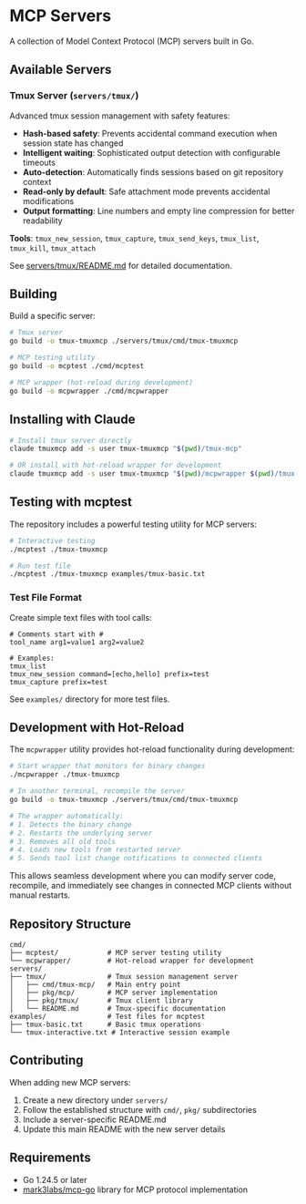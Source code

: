 # MCP Servers

A collection of Model Context Protocol (MCP) servers built in Go.

## Available Servers

### Tmux Server (`servers/tmux/`)

Advanced tmux session management with safety features:

- **Hash-based safety**: Prevents accidental command execution when session state has changed
- **Intelligent waiting**: Sophisticated output detection with configurable timeouts  
- **Auto-detection**: Automatically finds sessions based on git repository context
- **Read-only by default**: Safe attachment mode prevents accidental modifications
- **Output formatting**: Line numbers and empty line compression for better readability

**Tools**: `tmux_new_session`, `tmux_capture`, `tmux_send_keys`, `tmux_list`, `tmux_kill`, `tmux_attach`

See [servers/tmux/README.md](servers/tmux/README.md) for detailed documentation.

## Building

Build a specific server:

```bash
# Tmux server
go build -o tmux-tmuxmcp ./servers/tmux/cmd/tmux-tmuxmcp

# MCP testing utility
go build -o mcptest ./cmd/mcptest

# MCP wrapper (hot-reload during development)
go build -o mcpwrapper ./cmd/mcpwrapper
```

## Installing with Claude

```bash
# Install tmux server directly
claude tmuxmcp add -s user tmux-tmuxmcp "$(pwd)/tmux-mcp"

# OR install with hot-reload wrapper for development
claude tmuxmcp add -s user tmux-tmuxmcp "$(pwd)/mcpwrapper $(pwd)/tmux-mcp"
```

## Testing with mcptest

The repository includes a powerful testing utility for MCP servers:

```bash
# Interactive testing
./mcptest ./tmux-tmuxmcp

# Run test file
./mcptest ./tmux-tmuxmcp examples/tmux-basic.txt
```

### Test File Format

Create simple text files with tool calls:

```
# Comments start with #
tool_name arg1=value1 arg2=value2

# Examples:
tmux_list
tmux_new_session command=[echo,hello] prefix=test
tmux_capture prefix=test
```

See `examples/` directory for more test files.

## Development with Hot-Reload

The `mcpwrapper` utility provides hot-reload functionality during development:

```bash
# Start wrapper that monitors for binary changes
./mcpwrapper ./tmux-tmuxmcp

# In another terminal, recompile the server
go build -o tmux-tmuxmcp ./servers/tmux/cmd/tmux-tmuxmcp

# The wrapper automatically:
# 1. Detects the binary change
# 2. Restarts the underlying server
# 3. Removes all old tools
# 4. Loads new tools from restarted server
# 5. Sends tool list change notifications to connected clients
```

This allows seamless development where you can modify server code, recompile, and immediately see changes in connected MCP clients without manual restarts.

## Repository Structure

```
cmd/
├── mcptest/            # MCP server testing utility
└── mcpwrapper/         # Hot-reload wrapper for development
servers/
├── tmux/               # Tmux session management server
│   ├── cmd/tmux-mcp/   # Main entry point
│   ├── pkg/mcp/        # MCP server implementation
│   ├── pkg/tmux/       # Tmux client library
│   └── README.md       # Tmux-specific documentation
examples/               # Test files for mcptest
├── tmux-basic.txt      # Basic tmux operations
└── tmux-interactive.txt # Interactive session example
```

## Contributing

When adding new MCP servers:

1. Create a new directory under `servers/`
2. Follow the established structure with `cmd/`, `pkg/` subdirectories
3. Include a server-specific README.md
4. Update this main README with the new server details

## Requirements

- Go 1.24.5 or later
- [mark3labs/mcp-go](https://github.com/mark3labs/mcp-go) library for MCP protocol implementation